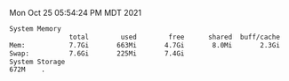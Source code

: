 Mon Oct 25 05:54:24 PM MDT 2021
```bash
System Memory
               total        used        free      shared  buff/cache   available
Mem:           7.7Gi       663Mi       4.7Gi       8.0Mi       2.3Gi       6.7Gi
Swap:          7.6Gi       225Mi       7.4Gi
System Storage
672M	.
```
```bash
